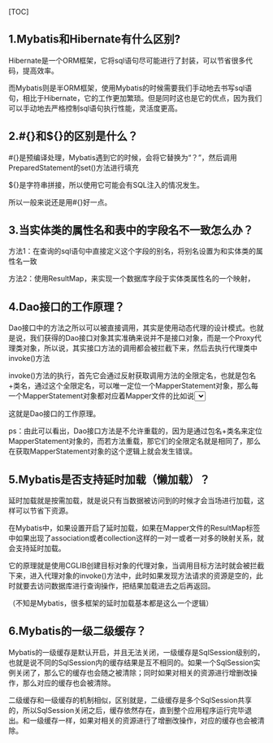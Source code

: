 [TOC]

## 1.Mybatis和Hibernate有什么区别?

Hibernate是一个ORM框架，它将sql语句尽可能进行了封装，可以节省很多代码，提高效率。

而Mybatis则是半ORM框架，使用Mybatis的时候需要我们手动地去书写sql语句，相比于Hibernate，它的工作更加繁琐。但是同时这也是它的优点，因为我们可以手动地去严格控制sql语句执行性能，灵活度更高。

## 2.#{}和${}的区别是什么？

#{}是预编译处理，Mybatis遇到它的时候，会将它替换为“？”，然后调用PreparedStatement的set()方法进行填充

${}是字符串拼接，所以使用它可能会有SQL注入的情况发生。

所以一般来说还是用#{}好一点。

## 3.当实体类的属性名和表中的字段名不一致怎么办？

方法1：在查询的sql语句中直接定义这个字段的别名，将别名设置为和实体类的属性名一致

方法2：使用ResultMap，来实现一个数据库字段于实体类属性名的一个映射，

## 4.Dao接口的工作原理？

Dao接口中的方法之所以可以被直接调用，其实是使用动态代理的设计模式。也就是说，我们获得的Dao接口对象其实准确来说并不是接口对象，而是一个Proxy代理类对象，所以说，其实接口方法的调用都会被拦截下来，然后去执行代理类中invoke()方法

invoke()方法的执行，首先它会通过反射获取调用方法的全限定名，也就是包名+类名，通过这个全限定名，可以唯一定位一个MapperStatement对象，那么每一个MapperStatement对象都对应着Mapper文件的比如说<select> <update> <delete>这样的数据库操作标签。所以真正对数据库的操作就是在这里进行的，这个对象最终会调用jdbc进行真正的数据库访问，然后将执行结果写入缓存中，然后封装成POJO对象进行返回。

这就是Dao接口的工作原理。

ps：由此可以看出，Dao接口方法是不允许重载的，因为是通过包名+类名来定位MapperStatement对象的，而若方法重载，那它们的全限定名就是相同了，那么在获取MapperStatement对象的这个逻辑上就会发生错误。

## 5.Mybatis是否支持延时加载（懒加载）？

延时加载就是按需加载，就是说只有当数据被访问到的时候才会当场进行加载，这样可以节省下资源。

在Mybatis中，如果设置开启了延时加载，如果在Mapper文件的ResultMap标签中如果出现了association或者collection这样的一对一或者一对多的映射关系，就会支持延时加载。

它的原理就是使用CGLIB创建目标对象的代理对象，当调用目标方法时就会被拦截下来，进入代理对象的invoke()方法中，此时如果发现方法请求的资源是空的，此时就要去访问数据库进行查询操作，把结果加载进去之后再返回。

（不知是Mybatis，很多框架的延时加载基本都是这么一个逻辑）

## 6.Mybatis的一级二级缓存？

Mybatis的一级缓存是默认开启，并且无法关闭，一级缓存是SqlSession级别的，也就是说不同的SqlSession内的缓存结果是互不相同的。如果一个SqlSession实例关闭了，那么它的缓存也会随之被清除；同时如果对相关的资源进行增删改操作，那么对应的缓存也会被清除。

二级缓存和一级缓存的机制相似，区别就是，二级缓存是多个SqlSession共享的，所以SqlSession关闭之后，缓存依然存在，直到整个应用程序运行完毕退出。和一级缓存一样，如果对相关的资源进行了增删改操作，对应的缓存也会被清除。
